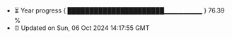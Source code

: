 - ⏳ Year progress { ██████████████████████▁▁▁▁▁▁▁▁ } 76.39 %
- ⏰ Updated on Sun, 06 Oct 2024 14:17:55 GMT

